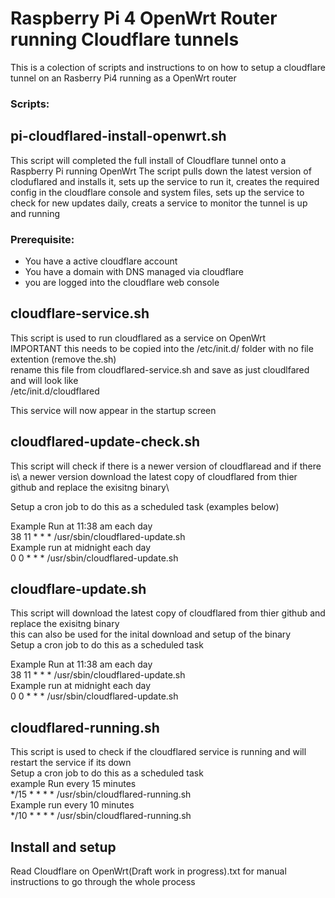 # Raspberry Pi 4 OpenWrt Router running Cloudflare tunnels

This is a colection of scripts and instructions to on how to setup a cloudflare tunnel on an Rasberry Pi4 running as a OpenWrt router

### Scripts:



## pi-cloudflared-install-openwrt.sh
This script will completed the full install of Cloudflare tunnel onto a Raspberry Pi running OpenWrt
The script pulls down the latest version of cloduflared and installs it, sets up the service to run it, creates the required config in the cloudflare console and  system files, sets up the service to check for new updates daily, creats a service to monitor the tunnel is up and running

### Prerequisite:
- You have a active cloudflare account
- You have a domain with DNS managed via cloudflare
- you are logged into the cloudflare web console 

## cloudflare-service.sh

  This script is used to run cloudflared as a service on OpenWrt\
  IMPORTANT this needs to be copied into the /etc/init.d/ folder with no file extention (remove the.sh)\
  rename this file from cloudflared-service.sh and save as just cloudlfared and will look like\
  /etc/init.d/cloudflared
  
  This service will now appear in the startup screen

## cloudflared-update-check.sh

  This script will check if there is a newer version of cloudflaread and if there is\ 
  a newer version download the latest copy of cloudflared from thier github and replace the exisitng binary\
  
  Setup a cron job to do this as a scheduled task (examples below)
  
  Example Run at 11:38 am each day\
  38 11 * * * /usr/sbin/cloudflared-update.sh\
  Example run at midnight each day\
  0 0 * * * /usr/sbin/cloudflared-update.sh

## cloudflare-update.sh

  This script will download the latest copy of cloudflared from thier github and replace the exisitng binary\
  this can also be used for the inital download and setup of the binary\
  Setup a cron job to do this as a scheduled task
  
  Example Run at 11:38 am each day\
  38 11 * * * /usr/sbin/cloudflared-update.sh\
  Example run at midnight each day\
  0 0 * * * /usr/sbin/cloudflared-update.sh
  
## cloudflared-running.sh

This script is used to check if the cloudflared service is running and will restart the service if its down\
Setup a cron job to do this as a scheduled task\
example Run every 15 minutes\
*/15  * * * * /usr/sbin/cloudflared-running.sh\
Example run every 10 minutes\
*/10  * * * * /usr/sbin/cloudflared-running.sh

## Install and setup
Read Cloudflare on OpenWrt(Draft work in progress).txt for manual instructions to go through the whole process

